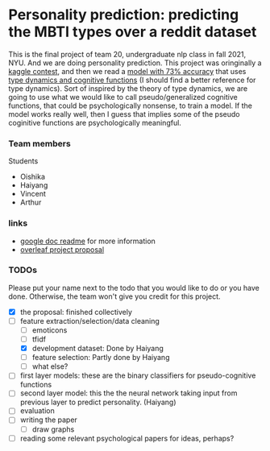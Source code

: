 # Personality prediction: predicting the MBTI types over a reddit dataset

This is the final project of team 20, undergraduate nlp class in fall 2021, NYU. And we are doing personality prediction. This project was oringinally a [kaggle contest](https://www.kaggle.com/datasnaek/mbti-type), and then we read a [model with 73% accuracy](https://www.kaggle.com/zeyadkhalid/mbti-personality-types-classification-73-accuracy) that uses [type dynamics and cognitive functions](https://www.myersbriggs.org/my-mbti-personality-type/understanding-mbti-type-dynamics/type-dynamics.htm#:~:text=Type%20Dynamics.%20MBTI%C2%AE%20type%20is%20more%20than%20simply,an%20interrelated%20way%20to%20establish%20balance%20and%20effectiveness.) (I should find a better reference for type dynamics). Sort of inspired by the theory of type dynamics, we are going to use what we would like to call pseudo/generalized cognitive functions, that could be psychologically nonsense, to train a model. If the model works really well, then I guess that implies some of the pseudo coginitive functions are psychologically meaningful. 


### Team members

Students
- Oishika
- Haiyang
- Vincent
- Arthur

### links

- [google doc readme](https://docs.google.com/document/d/1UbfpTt0nYHkp2IjpMEiPJMHar7e8d3_kyFDOBw5yV8I/edit?usp=sharing) for more information
- [overleaf project proposal](https://www.overleaf.com/project/618d05ba58988c2754d187ec)

### TODOs

Please put your name next to the todo that you would like to do or you have done. Otherwise, the team won't give you credit for this project. 

- [x] the proposal: finished collectively
- [ ] feature extraction/selection/data cleaning
    - [ ] emoticons
    - [ ] tfidf
    - [x] development dataset: Done by Haiyang
    - [ ] feature selection: Partly done by Haiyang
    - [ ] what else?  
- [ ] first layer models: these are the binary classifiers for pseudo-cognitive functions
- [ ] second layer model: this the the neural network taking input from previous layer to predict personality. (Haiyang)
- [ ] evaluation 
- [ ] writing the paper
    - [ ] draw graphs
- [ ] reading some relevant psychological papers for ideas, perhaps? 